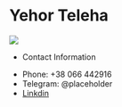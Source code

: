 # Yehor Teleha

![](http://surl.li/irfyd)

* Contact Information
+ Phone: +38 066 442916
+ Telegram: @placeholder
+ [Linkdin](https://www.linkedin.com/in/williamhgates/)